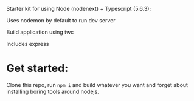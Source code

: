 Starter kit for using Node (nodenext) + Typescript (5.6.3);

Uses nodemon by default to run dev server

Build application using twc

Includes express

# Get started:

Clone this repo, run `npm i` and build whatever you want and forget about installing boring tools around nodejs.
